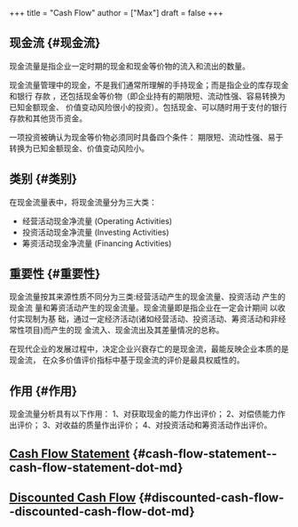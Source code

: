 +++
title = "Cash Flow"
author = ["Max"]
draft = false
+++

## 现金流 {#现金流}

现金流量是指企业一定时期的现金和现金等价物的流入和流出的数量。

现金流量管理中的现金，不是我们通常所理解的手持现金；而是指企业的库存现金和银行
存款 ，还包括现金等价物（即企业持有的期限短、流动性强、容易转换为已知金额现金、
价值变动风险很小的投资）。包括现金、可以随时用于支付的银行存款和其他货币资金。

一项投资被确认为现金等价物必须同时具备四个条件：
期限短、流动性强、易于转换为已知金额现金、价值变动风险小。


## 类别 {#类别}

在现金流量表中，将现金流量分为三大类：

-   经营活动现金净流量 (Operating Activities)
-   投资活动现金净流量 (Investing Activities)
-   筹资活动现金净流量 (Financing Activities)


## 重要性 {#重要性}

现金流量按其来源性质不同分为三类:经营活动产生的现金流量、投资活动 产生的现金流
量和筹资活动产生的现金流量。现金流量即是指企业在一定会计期间 以收付实现制为基
础，通过一定经济活动(诸如经营活动、投资活动、筹资活动和非经常性项目)而产生的现
金流入、现金流出及其差量情况的总称。

在现代企业的发展过程中，决定企业兴衰存亡的是现金流，最能反映企业本质的是现金流，
在众多价值评价指标中基于现金流的评价是最具权威性的。


## 作用 {#作用}

现金流量分析具有以下作用：
1、对获取现金的能力作出评价；
2、对偿债能力作出评价；
3、对收益的质量作出评价；
4、对投资活动和筹资活动作出评价。


## [Cash Flow Statement](cash-flow-statement.md) {#cash-flow-statement--cash-flow-statement-dot-md}


## [Discounted Cash Flow](discounted-cash-flow.md) {#discounted-cash-flow--discounted-cash-flow-dot-md}

